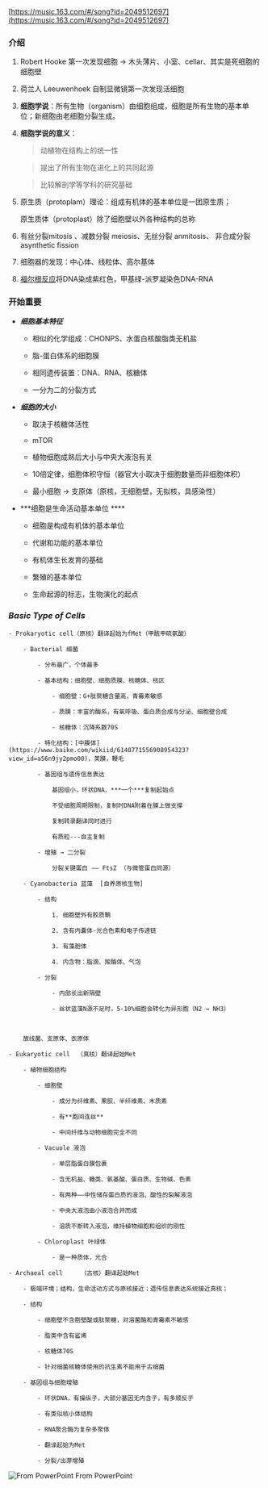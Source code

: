 [https://music.163.com/#/song?id=2049512697](https://music.163.com/#/song?id=2049512697)



### 介绍

1. Robert Hooke 第一次发现细胞 → 木头薄片、小室、cellar、其实是死细胞的细胞壁

2. 荷兰人 Leeuwenhoek 自制显微镜第一次发现活细胞

3. **细胞学说**：所有生物（organism）由细胞组成，细胞是所有生物的基本单位；新细胞由老细胞分裂生成。

4. **细胞学说的意义**：

     >动植物在结构上的统一性

     >提出了所有生物在进化上的共同起源

     >比较解剖学等学科的研究基础

1. 原生质（protoplam）理论：组成有机体的基本单位是一团原生质；

      原生质体（protoplast）除了细胞壁以外各种结构的总称

1. 有丝分裂mitosis 、减数分裂 meiosis、无丝分裂 anmitosis、 非合成分裂 asynthetic fission

2. 细胞器的发现：中心体、线粒体、高尔基体

3. [福尔根反应](https://baike.baidu.com/item/%E5%AF%8C%E5%B0%94%E6%A0%B9%E5%8F%8D%E5%BA%94#:~:text=%E7%A6%8F%E5%B0%94%E6%A0%B9%E6%B0%8F%E5%8F%8D%E5%BA%94%20%EF%BC%88%E4%BA%A6%E8%AF%91%E4%BD%9C%E5%AF%8C%E5%B0%94%E6%A0%B9%E5%BC%8F%E5%8F%8D%E5%BA%94Feulgen%E2%80%B2s%20reaction%EF%BC%89%E6%8C%87%E7%94%B1R.Feulgen%E5%92%8CH.Rossenbeck%EF%BC%881924%EF%BC%89%E6%8F%90%E5%87%BA%E7%9A%84%E9%89%B4%E5%AE%9ADNA%E7%9A%84%E7%BB%86%E8%83%9E%E5%8C%96%E5%AD%A6%E5%8F%8D%E5%BA%94%E3%80%82%20%E5%B0%86%E7%BB%86%E8%83%9E%E7%94%A8%20RNHCl%E5%9C%A860%E2%84%83%E4%B8%8B%E6%B0%B4%E8%A7%A3%EF%BC%88%E6%B0%B4%E8%A7%A3%E6%97%B6%E9%97%B4%E7%94%B1%E5%9B%BA%E5%AE%9A%E6%B6%B2%E8%80%8C%E5%AE%9A%EF%BC%89%E3%80%82,%E5%A6%82%E7%94%A8Schi%EF%BC%8Dff%E2%80%B2s%E8%AF%95%E5%89%82%E6%9D%A5%E4%BD%9C%E7%94%A8%EF%BC%8C%E7%94%B1%E4%BA%8E%20%E5%98%8C%E5%91%A4%E7%A2%B1%E5%9F%BA%20%E7%89%B9%E5%BC%82%E6%80%A7%E7%9A%84%E6%B8%B8%E7%A6%BB%E6%89%80%E7%94%9F%E6%88%90%E7%9A%84%E8%84%B1%E6%B0%A7%E6%A0%B8%E7%B3%96%E7%9A%84%E9%86%9B%E5%9F%BA%E4%B8%8E%E5%A4%8D%E7%BA%A2%EF%BC%88fuchsin%EF%BC%89%E5%8F%8D%E5%BA%94%EF%BC%8C%E6%A0%B8%E6%9F%93%E8%89%B2%E4%BD%93%E6%9F%93%E6%88%90%E7%B4%AB%E7%BA%A2%E8%89%B2%EF%BC%8C%E8%A1%A8%E7%A4%BADNA%E7%9A%84%E5%AD%98%E5%9C%A8%E3%80%82%20%E5%AF%B9%E7%94%B1%E5%9C%A8%E6%9C%80%E9%80%82%E6%9D%A1%E4%BB%B6%E5%9F%BA%E7%A1%80%E4%B8%8A%E7%9A%84%E5%AF%8C%E5%B0%94%E6%A0%B9%E5%8F%8D%E5%BA%94%E6%89%80%E6%98%BE%E8%89%B2%E7%9A%84DNA%EF%BC%8C%E5%8F%AF%E7%94%A8%20%E6%98%BE%E5%BE%AE%E5%88%86%E5%85%89%E6%B5%8B%E5%AE%9A%E6%B3%95%20%E8%BF%9B%E8%A1%8C%E5%AE%9A%E9%87%8F%E3%80%82)将DNA染成紫红色，甲基绿-派罗凝染色DNA-RNA



### 开始重要

- ***细胞基本特征***

    - 相似的化学组成：CHONPS、水蛋白核酸脂类无机盐

    - 脂-蛋白体系的细胞膜

    - 相同遗传装置：DNA、RNA、核糖体

    - 一分为二的分裂方式

- ***细胞的大小***

    - 取决于核糖体活性

    - mTOR

    - 植物细胞成熟后大小与中央大液泡有关

    - 10倍定律，细胞体积守恒（器官大小取决于细胞数量而非细胞体积）

    - 最小细胞 → 支原体（原核，无细胞壁，无拟核，具感染性）

- ***细胞是生命活动基本单位  ****

    - 细胞是构成有机体的基本单位

    - 代谢和功能的基本单位

    - 有机体生长发育的基础

    - 繁殖的基本单位

    - 生命起源的标志，生物演化的起点

### ***Basic Type of Cells***

    - Prokaryotic cell（原核）翻译起始为fMet（甲酰甲硫氨酸）

        - Bacterial 细菌

            - 分布最广，个体最多

            - 基本结构：细胞壁、细胞质膜、核糖体、核区

                - 细胞壁：G+肽聚糖含量高，青霉素敏感

                - 质膜：丰富的酶系，有氧呼吸、蛋白质合成与分泌、细胞壁合成

                - 核糖体：沉降系数70S

            - 特化结构：[中膜体](https://www.baike.com/wikiid/6140771556908954323?view_id=a56n9jy2pmo00)，荚膜，鞭毛

            - 基因组与遗传信息表达

                基因组小，环状DNA，***一个***复制起始点

                不受细胞周期限制，复制时DNA附着在膜上做支撑

                复制转录翻译同时进行

                有质粒---自主复制

            - 增殖 → 二分裂

                分裂关键蛋白 —— FtsZ （与微管蛋白同源）

        - Cyanobacteria 蓝藻  [自养原核生物]

            - 结构

                1. 细胞壁外有胶质鞘

                2. 含有内囊体-光合色素和电子传递链

                3. 有藻胆体

                4. 内含物：脂滴、羧酶体、气泡

            - 分裂

                - 内部长出新隔壁

                - 丝状蓝藻N源不足时，5-10%细胞会转化为异形胞（N2 → NH3）

            

        放线菌、支原体、衣原体

    - Eukaryotic cell  （真核）翻译起始Met

        - 植物细胞结构

            - 细胞壁

                - 成分为纤维素、果胶、半纤维素、木质素

                - 有**胞间连丝**

                - 中间纤维与动物细胞完全不同

            - Vacuole 液泡

                - 单层脂蛋白膜包裹

                - 含无机盐、糖类、氨基酸、蛋白质、生物碱、色素

                - 有两种——中性储存蛋白质的液泡、酸性的裂解液泡

                - 中央大液泡由小液泡合并而成

                - 溶质不断转入液泡，维持植物细胞和组织的刚性

            - Chloroplast 叶绿体

                - 是一种质体，光合

    - Archaeal cell     （古核）翻译起始Met

        - 极端环境；结构，生命活动方式与原核接近；遗传信息表达系统接近真核；

        - 结构

            - 细胞壁不含胞壁酸或肽聚糖，对溶菌酶和青霉素不敏感

            - 脂类中含有鲨烯

            - 核糖体70S

            - 针对细菌核糖体使用的抗生素不能用于古细菌

        - 基因组与细胞增殖

            - 环状DNA，有操纵子，大部分基因无内含子，有多顺反子

            - 有类似核小体结构

            - RNA聚合酶为复杂多聚体

            - 翻译起始为Met

            - 分裂/出芽增殖

![From PowerPoint](Chapter+1++Introduction+7fe8790d-7307-46a9-9098-f3cdc0a7b49e/IMG_1030.PNG)
From PowerPoint



